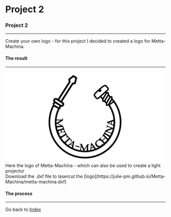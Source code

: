 <h1>Project 2</h1>

### Project 2
-----------------------------

Create your own logo - for this project I decided to created a logo for Metta-Machina.


#### The result
-----------------------------

<img src="logo metta-machina.jpg" alt="Metta-Machina Logo">
Here the logo of Metta-Machina - which can also be used to create a light projector<br>
Download the .dxf file to lasercut the [logo](https://julie-pm.github.io/Metta-Machina/metta-machina.dxf)<br>

#### The process
-----------------------------


Go back to [Index](index.md)
